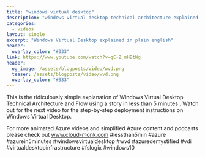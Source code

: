 ```yaml
---
title: "windows virtual desktop"
description: "windows virtual desktop technical architecture explained in plain english"
categories:
  - videos
layout: single
excerpt: "Windows Virtual Desktop explained in plain english"
header:
  overlay_color: "#333"
link: https://www.youtube.com/watch?v=gC-Z_mHBtWg
header:
  og_image: /assets/blogposts/video/wvd.png
  teaser: /assets/blogposts/video/wvd.png
  overlay_color: "#333"
---
```


This is the ridiculously simple explanation of Windows Virtual Desktop Technical Architecture and Flow using a story in less than 5 minutes . Watch out for the next video for the step-by-step deployment instructions on Windows Virtual Desktop.

For more animated Azure videos and simplified Azure content and podcasts please check out www.cloud-monk.com #lessthan5min #azure #azurein5minutes #windowsvirtualdesktop #wvd #azuredemystified #vdi #virtualdesktopinfrastructure #fslogix #windows10
